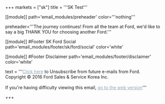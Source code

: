 +++
markets = ["sk"]
title = '''SK Test'''

[[module]]
path='email_modules/preheader'
color='''nothing'''

   preheader='''The journey continues! From all the team at Ford, we'd like to say a big THANK YOU for choosing another Ford.'''

[[module]] #Footer SK Ford Social
path='email_modules/footer/sk/ford/social'
color='white'

[[module]] #Footer Disclaimer
path='email_modules/footer/disclaimer'
color='white'

 text = '''<a href="<%unsubscribe_link_text%>" style="color:#91a4b1; text-decoration:underline">Click here</a> to Unsubscribe from future e-mails from Ford.<br />Copyright © 2016 Ford Sales & Service Korea Inc.<br /><br />If you're having difficulty viewing this email, <span class="mobile-display-block"></span><a href="<%syslink_message_read url='/public/read_message.jsp'%>" style="color:#91a4b1; text-decoration:underline">go to the web version</a>'''

+++

